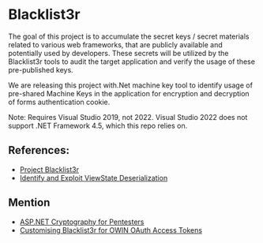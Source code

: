 # Blacklist3r

The goal of this project is to accumulate the secret keys / secret materials related to various web frameworks, that are publicly available and potentially used by developers. These secrets will be utilized by the Blacklist3r tools to audit the target application and verify the usage of these pre-published keys. 

We are releasing this project with.Net machine key tool to identify usage of pre-shared Machine Keys in the application for encryption and decryption of forms authentication cookie.

Note: Requires Visual Studio 2019, not 2022. Visual Studio 2022 does not support .NET Framework 4.5, which this repo relies on. 

## References:

- [Project Blacklist3r](https://www.notsosecure.com/project-blacklist3r/)
- [Identify and Exploit ViewState Deserialization](https://notsosecure.com/exploiting-viewstate-deserialization-using-blacklist3r-and-ysoserial-net/)

## Mention

- [ASP.NET Cryptography for Pentesters](https://blog.liquidsec.net/2021/06/01/asp-net-cryptography-for-pentesters/)
- [Customising Blacklist3r for OWIN OAuth Access Tokens](https://zxsecurity.co.nz/research/blacklist3r-customisation/)

